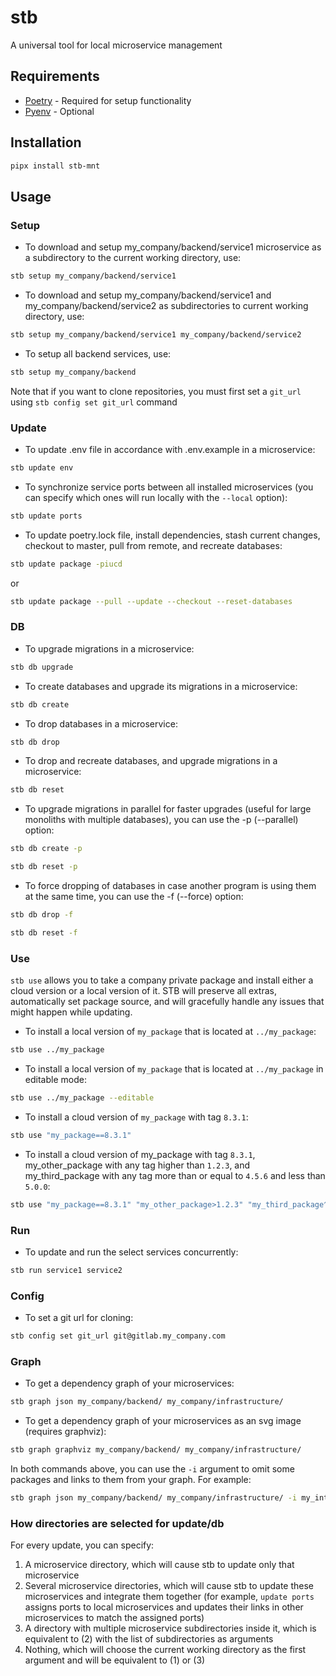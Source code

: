 # stb

A universal tool for local microservice management

## Requirements

* [Poetry](https://python-poetry.org/) - Required for setup functionality
* [Pyenv](https://github.com/pyenv/pyenv) - Optional

## Installation

```bash
pipx install stb-mnt
```

## Usage

### Setup

* To download and setup my_company/backend/service1 microservice as a subdirectory to the current working directory, use:

```bash
stb setup my_company/backend/service1
```

* To download and setup my_company/backend/service1 and my_company/backend/service2 as subdirectories to current working directory, use:

```bash
stb setup my_company/backend/service1 my_company/backend/service2
```

* To setup all backend services, use:

```bash
stb setup my_company/backend
```

Note that if you want to clone repositories, you must first set a `git_url` using `stb config set git_url` command

### Update

* To update .env file in accordance with .env.example in a microservice:

```bash
stb update env
```

* To synchronize service ports between all installed microservices (you can specify which ones will run locally with the `--local` option):

```bash
stb update ports
```

* To update poetry.lock file, install dependencies, stash current changes, checkout to master, pull from remote, and recreate databases:

```bash
stb update package -piucd
```

or  

```bash
stb update package --pull --update --checkout --reset-databases
```

### DB

* To upgrade migrations in a microservice:

```bash
stb db upgrade
```

* To create databases and upgrade its migrations in a microservice:

```bash
stb db create
```

* To drop databases in a microservice:

```bash
stb db drop
```

* To drop and recreate databases, and upgrade migrations in a microservice:

```bash
stb db reset
```

* To upgrade migrations in parallel for faster upgrades (useful for large monoliths with multiple databases), you can use the -p (--parallel) option:

```bash
stb db create -p
```
  
```bash
stb db reset -p
```
  
* To force dropping of databases in case another program is using them at the same time, you can use the -f (--force) option:

```bash
stb db drop -f
```
  
```bash
stb db reset -f
```
  
### Use

`stb use` allows you to take a company private package and install either a cloud version or a local version of it. STB will preserve all extras, automatically set package source, and will gracefully handle any issues that might happen while updating.

* To install a local version of `my_package` that is located at `../my_package`:

```bash
stb use ../my_package
```

* To install a local version of `my_package` that is located at `../my_package` in editable mode:

```bash
stb use ../my_package --editable
```

* To install a cloud version of `my_package` with tag `8.3.1`:

```bash
stb use "my_package==8.3.1"
```

* To install a cloud version of my_package with tag `8.3.1`, my_other_package with any tag higher than `1.2.3`, and my_third_package with any tag more than or equal to `4.5.6` and less than `5.0.0`:

```bash
stb use "my_package==8.3.1" "my_other_package>1.2.3" "my_third_package^4.5.6"
```

### Run

* To update and run the select services concurrently:

```bash
stb run service1 service2
```

### Config

* To set a git url for cloning:

```bash
stb config set git_url git@gitlab.my_company.com
```

### Graph

* To get a dependency graph of your microservices:

```bash
stb graph json my_company/backend/ my_company/infrastructure/
```

* To get a dependency graph of your microservices as an svg image (requires graphviz):

```bash
stb graph graphviz my_company/backend/ my_company/infrastructure/
```

In both commands above, you can use the `-i` argument to omit some packages and links to them from your graph. For example:

```bash
stb graph json my_company/backend/ my_company/infrastructure/ -i my_internal_package -i my_other_package
```

### How directories are selected for update/db

For every update, you can specify:

1) A microservice directory, which will cause stb to update only that microservice
2) Several microservice directories, which will cause stb to update these microservices and integrate them together (for example, `update ports` assigns ports to local microservices and updates their links in other microservices to match the assigned ports)
3) A directory with multiple microservice subdirectories inside it, which is equivalent to (2) with the list of subdirectories as arguments
4) Nothing, which will choose the current working directory as the first argument and will be equivalent to (1) or (3)
